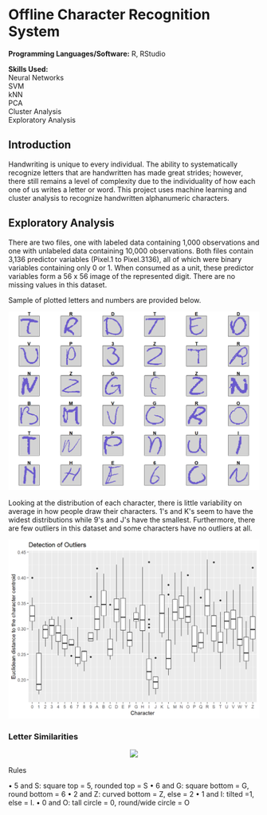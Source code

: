 # Offline Character Recognition System

<b>Programming Languages/Software:</b> R, RStudio

<b>Skills Used:</b><br> 
Neural Networks<br>
SVM<br>
kNN<br>
PCA<br>
Cluster Analysis<br>
Exploratory Analysis

## Introduction

Handwriting is unique to every individual. The ability to systematically recognize letters that are handwritten has made great strides; however, there still remains a level of complexity due to the individuality of how each one of us writes a letter or word. This project uses machine learning and cluster analysis to recognize handwritten alphanumeric characters. 

## Exploratory Analysis

There are two files, one with labeled data containing 1,000 observations and one with unlabeled data containing 10,000 observations. Both files contain 3,136 predictor variables (Pixel.1 to Pixel.3136), all of which were binary variables containing only 0 or 1. When consumed as a unit, these predictor variables form a 56 x 56 image of the represented digit. There are no missing values in this dataset.

Sample of plotted letters and numbers are provided below. 

<div align=center><img src="/images/image001.png"></div>

Looking at the distribution of each character, there is little variability on average in how people draw their characters. 1's and K's seem to have the widest distributions while 9's and J's have the smallest. Furthermore, there are few outliers in this dataset and some characters have no outliers at all.

<div align=center><img src="/images/image002.png"></div>

### Letter Similarities

<div align=center><img src="/images/image003.jpg"></div>

Rules

•	5 and S: square top = 5, rounded top = S
•	6 and G: square bottom = G, round bottom = 6
•	2 and Z: curved bottom = Z, else = 2
•	1 and I: tilted =1, else = I. 
•	0 and O: tall circle = 0, round/wide circle = O
